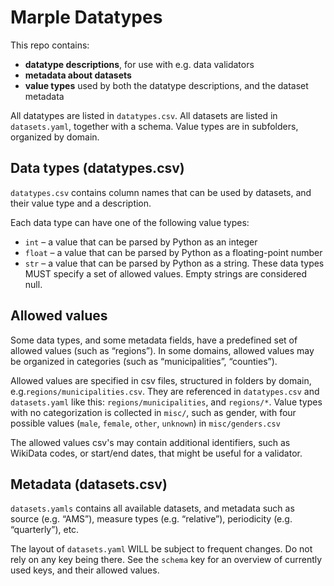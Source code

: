 # Marple Datatypes
This repo contains:

* **datatype descriptions**, for use with e.g. data validators
* **metadata about datasets**
* **value types** used by both the datatype descriptions, and the dataset metadata

All datatypes are listed in `datatypes.csv`. All datasets are listed in `datasets.yaml`, together with a schema. Value types are in subfolders, organized by domain.

## Data types (datatypes.csv)
`datatypes.csv` contains column names that can be used by datasets, and their value type and a description.

Each data type can have one of the following value types:

* `int` – a value that can be parsed by Python as an integer 
* `float` – a value that can be parsed by Python as a floating-point number
* `str` – a value that can be parsed by Python as a string. These data types MUST specify a set of allowed values. Empty strings are considered null.


## Allowed values
Some data types, and some metadata fields, have a predefined set of allowed values (such as “regions”). In some domains, allowed values may be organized in categories (such as “municipalities”, “counties”).

Allowed values are specified in csv files, structured in folders by domain, e.g.`regions/municipalities.csv`. They are referenced in `datatypes.csv` and `datasets.yaml` like this: `regions/municipalities`, and `regions/*`. Value types with no categorization is collected in `misc/`, such as gender, with four possible values (`male`, `female`, `other`, `unknown`) in `misc/genders.csv`

The allowed values csv's may contain additional identifiers, such as WikiData codes, or start/end dates, that might be useful for a validator.

## Metadata (datasets.csv)
`datasets.yamls` contains all available datasets, and metadata such as source (e.g. “AMS”), measure types (e.g. “relative”), periodicity (e.g. “quarterly”), etc.

The layout of `datasets.yaml` WILL be subject to frequent changes. Do not rely on any key being there. See the `schema` key for an overview of currently used keys, and their allowed values.
